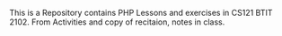This is a Repository contains PHP Lessons and exercises in CS121 BTIT 2102. From Activities and copy of recitaion, notes in class.